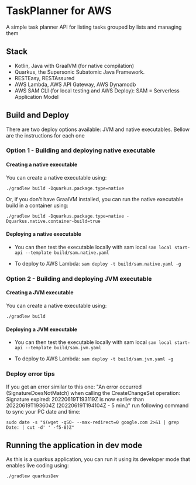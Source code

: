 # TaskPlanner for AWS
A simple task planner API for listing tasks grouped by lists and managing them

## Stack
- Kotlin, Java with GraalVM (for native compilation)
- Quarkus, the Supersonic Subatomic Java Framework.
- RESTEasy, RESTAssured
- AWS Lambda, AWS API Gateway, AWS Dynamodb
- AWS SAM CLI (for local testing and AWS Deploy): SAM = Serverless Application Model

## Build and Deploy 
There are two deploy options available: JVM and native executables. Bellow are the instructions for each one

### Option 1 - Building and deploying native executable

#### Creating a native executable
You can create a native executable using:
```shell script
./gradlew build -Dquarkus.package.type=native
```

Or, if you don't have GraalVM installed, you can run the native executable build in a container using:
```shell script
./gradlew build -Dquarkus.package.type=native -Dquarkus.native.container-build=true
```

#### Deploying a native executable
 - You can then test the executable locally with sam local
`sam local start-api --template build/sam.native.yaml`

 - To deploy to AWS Lambda:
`sam deploy -t build/sam.native.yaml -g`

### Option 2 - Building and deploying JVM executable

#### Creating a JVM executable
You can create a native executable using:
```shell script
./gradlew build
```

#### Deploying a JVM executable
- You can then test the executable locally with sam local
  `sam local start-api --template build/sam.jvm.yaml`

- To deploy to AWS Lambda:
  `sam deploy -t build/sam.jvm.yaml -g`


### Deploy error tips
If you get an error similar to this one: "An error occurred (SignatureDoesNotMatch) when calling the CreateChangeSet operation: Signature expired: 20220619T193119Z is now earlier than 20220619T193604Z (20220619T194104Z - 5 min.)"
run following command to sync your PC date and time: 
```shell script
sudo date -s "$(wget -qSO- --max-redirect=0 google.com 2>&1 | grep Date: | cut -d' ' -f5-8)Z"
```


## Running the application in dev mode
As this is a quarkus application, you can run it using its developer mode that enables live coding using:
```shell script
./gradlew quarkusDev
```
